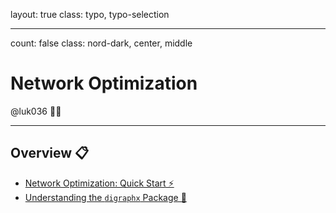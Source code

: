 layout: true
class: typo, typo-selection

---

count: false
class: nord-dark, center, middle

# Network Optimization

@luk036 👨‍💻

---

## Overview 📋

- [Network Optimization: Quick Start ⚡](quickstart.html)
- [Understanding the `digraphx` Package 🔀](digraphx-remark.html)
